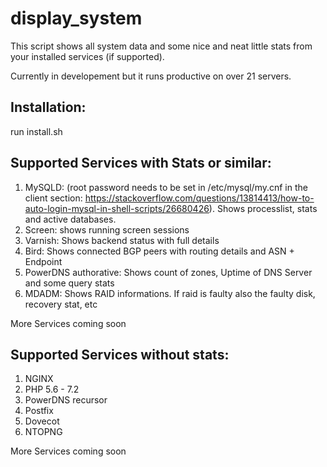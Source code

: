 # display_system

This script shows all system data and some nice and neat little stats from your installed services (if supported).

Currently in developement but it runs productive on over 21 servers.

## Installation:

run install.sh

## Supported Services with Stats or similar:


1. MySQLD: (root password needs to be set in /etc/mysql/my.cnf in the client section: https://stackoverflow.com/questions/13814413/how-to-auto-login-mysql-in-shell-scripts/26680426). Shows processlist, stats and active databases.
2. Screen: shows running screen sessions
3. Varnish: Shows backend status with full details
4. Bird: Shows connected BGP peers with routing details and ASN + Endpoint
5. PowerDNS authorative: Shows count of zones, Uptime of DNS Server and some query stats
6. MDADM: Shows RAID informations. If raid is faulty also the faulty disk, recovery stat, etc

More Services coming soon

## Supported Services without stats:

1. NGINX
2. PHP 5.6 - 7.2
3. PowerDNS recursor
4. Postfix
5. Dovecot
6. NTOPNG

More Services coming soon 
